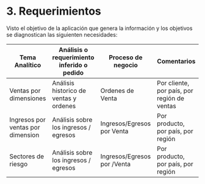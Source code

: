 # 3. Requerimientos

Visto el objetivo de la aplicación que genera la información y los objetivos se diagnostican las siguienten necesidades:


| Tema Analítico | Análisis o requerimiento inferido o pedido | Proceso de negocio | Comentarios |
| ------------- | ------------- | ------------ | ------------ |
| Ventas por dimensiones  | Análisis historico de ventas y ordenes  | Ordenes de Venta | Por cliente, por país, por región de ventas |
| Ingresos por ventas por dimension  | Análisis sobre los ingresos / egresos  | Ingresos/Egresos por Venta | Por producto, por país, por región |
| Sectores de riesgo | Análisis sobre los ingresos / egresos  | Ingresos/Egresos por /Venta | Por producto, por país, por región |
